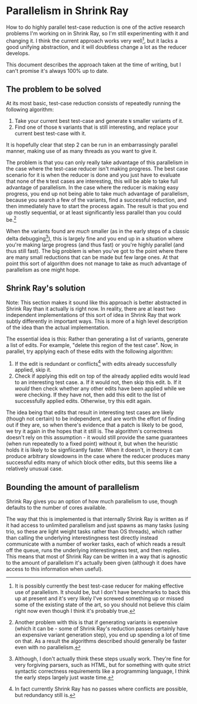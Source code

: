 # Parallelism in Shrink Ray

How to do highly parallel test-case reduction is one of the active research problems I'm working on in Shrink Ray,
so I'm still experimenting with it and changing it. I think the current approach works very well[^1], but it lacks a good unifying
abstraction, and it will doubtless change a lot as the reducer develops.

This document describes the approach taken at the time of writing, but I can't promise it's always 100% up to date.

## The problem to be solved

At its most basic, test-case reduction consists of repeatedly running the following algorithm:

1. Take your current best test-case and generate `N` smaller variants of it.
2. Find one of those `N` variants that is still interesting, and replace your current best test-case with it.

It is hopefully clear that step 2 can be run in an embarrassingly parallel manner, making use of as many threads
as you want to give it.

The problem is that you can only really take advantage of this parallelism in the case where the test-case reducer
isn't making progress. The best case scenario for it is when the reducer is done and you just have to evaluate that
none of the `N` test cases are interesting, this will be able to take full advantage of parallelism. In the case
where the reducer is making easy progress, you end up not being able to take much advantage of parallelism, because
you search a few of the variants, find a successful reduction, and then immediately have to start the process again.
The result is that you end up mostly sequential, or at least significantly less parallel than you could be.[^2]

When the variants found are *much* smaller (as in the early steps of a classic delta debugging[^3]), this is largely
fine and you end up in a situation where you're making large progress (and thus fast) or you're highly parallel 
(and thus still fast). The big problem is when you've got to the point where there are many small reductions that
can be made but few large ones. At that point this sort of algorithm does not manage to take as much advantage of
parallelism as one might hope.

## Shrink Ray's solution

Note: This section makes it sound like this approach is better abstracted in Shrink Ray than it actually is right now.
In reality, there are at least two independent implementations of this sort of idea in Shrink Ray that work subtly
differently in important ways. This is more of a high level description of the idea than the actual implementation.

The essential idea is this: Rather than generating a list of variants, generate a list of edits. For example,
"delete this region of the test case". Now, in parallel, try applying each of these edits with the following
algorithm:

1. If the edit is redundant or conflicts[^4] with edits already successfully applied, skip it.
2. Check if applying this edit on top of the already applied edits would lead to an interesting test case.
      a. If it would not, then skip this edit.
      b. If it *would* then check whether any other edits have been applied while we were checking. If they
         have not, then add this edit to the list of successfully applied edits. Otherwise, try this edit again.

The idea being that edits that result in interesting test cases are likely (though not certain) to be independent,
and are worth the effort of finding out if they are, so when there's evidence that a patch is likely to be good,
we try it again in the hopes that it still is. The algorithm's correctness doesn't rely on this assumption - it
would still provide the same guarantees (when run repeatedly to a fixed point) without it, but when the heuristic
holds it is likely to be signfiicantly faster. When it doesn't, in theory it can produce arbitrary slowdowns in
the case where the reducer produces many successful edits many of which block other edits, but this seems like a
relatively unusual case.

## Bounding the amount of parallelism

Shrink Ray gives you an option of how much parallelism to use, though defaults to the number of cores available.

The way that this is implemented is that internally Shrink Ray is written as if it had access to unlimited
parallelism and just spawns as many tasks (using trio, so these are light weight tasks rather than OS threads),
which rather than calling the underlying interestingness test directly instead communicate with a number of
worker tasks, each of which reads a result off the queue, runs the underlying interestingness test, and then
replies. This means that most of Shrink Ray can be written in a way that is agnostic to the amount of parallelism
it's actually been given (although it does have access to this information when useful).


[^1]: It is possibly currently the best test-case reducer for making effective use of parallelism. It should be,
      but I don't have benchmarks to back this up at present and it's very likely I've screwed something up or missed
      some of the existing state of the art, so you should not believe this claim right now even though I think it's probably true.

[^2]: Another problem with this is that if generating variants is expensive (which it can be - some of Shrink Ray's reduction passes
      certainly have an expensive variant generation step), you end up spending a lot of time on that. As a result the
      algorithms described should generally be faster even with no parallelism.

[^3]: Although, I don't actually think these steps usually work. They're fine for very forgiving parsers, such as HTML,
      but for something with quite strict syntactic correctness requirements like a programming language, I think the
      early steps largely just waste time.

[^4]: In fact currently Shrink Ray has no passes where conflicts are possible, but redundancy still is.
